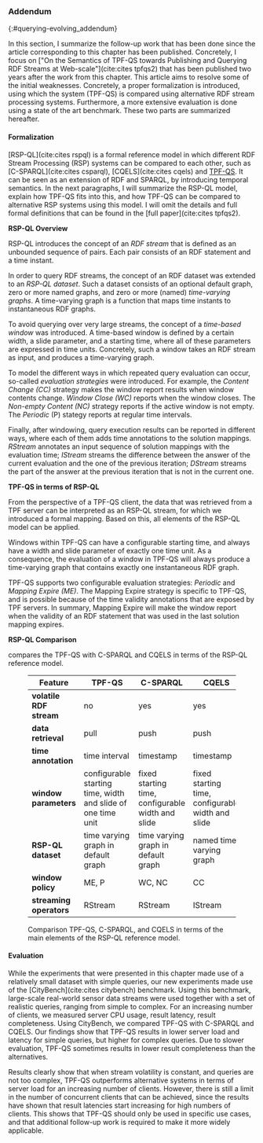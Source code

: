 <div style="page-break-after: always;">&nbsp;</div>

### Addendum
{:#querying-evolving_addendum}

In this section, I summarize the follow-up work that has been done
since the article corresponding to this chapter has been published.
Concretely, I focus on ["On the Semantics of TPF-QS towards Publishing and Querying RDF Streams at Web-scale"](cite:cites tpfqs2)
that has been published two years after the work from this chapter.
This article aims to resolve some of the initial weaknesses.
Concretely, a proper formalization is introduced, using which the system (TPF-QS) is compared using alternative RDF stream processing systems.
Furthermore, a more extensive evaluation is done using a state of the art benchmark.
These two parts are summarized hereafter.

#### Formalization

[RSP-QL](cite:cites rspql) is a formal reference model in which different
RDF Stream Processing (RSP) systems can be compared to each other,
such as [C-SPARQL](cite:cites csparql), [CQELS](cite:cites cqels) and [TPF-QS](tpfqs).
It can be seen as an extension of RDF and SPARQL, by introducing temporal semantics.
In the next paragraphs, I will summarize the RSP-QL model,
explain how TPF-QS fits into this,
and how TPF-QS can be compared to alternative RSP systems using this model.
I will omit the details and full formal definitions that can be found in the [full paper](cite:cites tpfqs2).

**RSP-QL Overview**

RSP-QL introduces the concept of an *RDF stream*
that is defined as an unbounded sequence of pairs.
Each pair consists of an RDF statement and a time instant.

In order to query RDF streams, the concept of an RDF dataset was extended to an *RSP-QL dataset*.
Such a dataset consists of an optional default graph, zero or more named graphs, and zero or more (named) *time-varying graphs*.
A time-varying graph is a function that maps time instants to instantaneous RDF graphs.

To avoid querying over very large streams, the concept of a *time-based window* was introduced.
A time-based window is defined by a certain width, a slide parameter, and a starting time,
where all of these parameters are expressed in time units.
Concretely, such a window takes an RDF stream as input, and produces a time-varying graph.

To model the different ways in which repeated query evaluation can occur,
so-called *evaluation strategies* were introduced.
For example, the *Content Change (CC)* strategy makes the window report results when window contents change.
*Window Close (WC)* reports when the window closes.
The *Non-empty Content (NC)* strategy reports if the active window is not empty.
The *Periodic* (P) stategy reports at regular time intervals.

Finally, after windowing, query execution results can be reported in different ways,
where each of them adds time annotations to the solution mappings.
*RStream* annotates an input sequence of solution mappings with the evaluation time;
*IStream* streams the difference between the answer of the current evaluation and the one of the previous iteration;
*DStream* streams the part of the answer at the previous iteration that is not in the current one.

**TPF-QS in terms of RSP-QL**

From the perspective of a TPF-QS client, the data that was retrieved from a TPF server
can be interpreted as an RSP-QL stream, for which we introduced a formal mapping.
Based on this, all elements of the RSP-QL model can be applied.

Windows within TPF-QS can have a configurable starting time,
and always have a width and slide parameter of exactly one time unit.
As a consequence, the evaluation of a window in TPF-QS
will always produce a time-varying graph that contains exactly one instantaneous RDF graph.

TPF-QS supports two configurable evaluation strategies: *Periodic* and *Mapping Expire (ME)*.
The Mapping Expire strategy is specific to TPF-QS, and is possible
because of the time validity annotations that are exposed by TPF servers.
In summary, Mapping Expire will make the window report when the validity
of an RDF statement that was used in the last solution mapping expires.

**RSP-QL Comparison**

[](#querying-evolving_rspqp-comparison) compares the TPF-QS with C-SPARQL and CQELS in terms of the RSP-QL reference model.

<figure id="querying-evolving_rspqp-comparison" class="table" markdown="1">

| **Feature**             | **TPF-QS** | **C-SPARQL** | **CQELS** |
| ----------------------- |------------|--------------|-----------|
| **volatile RDF stream** | no | yes | yes |
| **data retrieval**      | pull | push | push |
| **time annotation**     | time interval | timestamp | timestamp |
| **window parameters**   | configurable starting time, width and slide of one time unit | fixed starting time, configurable width and slide | fixed starting time, configurable width and slide |
| **RSP-QL dataset**      | time varying graph in default graph | time varying graph in default graph | named time varying graph |
| **window policy**       | ME, P | WC, NC | CC |
| **streaming operators** | RStream | RStream | IStream |

<figcaption markdown="block">
Comparison TPF-QS, C-SPARQL, and CQELS in terms of the main elements of the RSP-QL reference model.
</figcaption>
</figure>

#### Evaluation

While the experiments that were presented in this chapter made use of a relatively small dataset with simple queries,
our new experiments made use of the [CityBench](cite:cites citybench) benchmark.
Using this benchmark, large-scale real-world sensor data streams were used together with a set of realistic queries, ranging from simple to complex.
For an increasing number of clients, we measured server CPU usage, result latency, result completeness.
Using CityBench, we compared TPF-QS with C-SPARQL and CQELS.
Our findings show that TPF-QS results in lower server load and latency for simple queries,
but higher for complex queries.
Due to slower evaluation, TPF-QS sometimes results in lower result completeness than the alternatives.

Results clearly show that when stream volatility is constant, and queries are not too complex,
TPF-QS outperforms alternative systems in terms of server load for an increasing number of clients.
However, there is still a limit in the number of concurrent clients that can be achieved,
since the results have shown that result latencies start increasing for high numbers of clients.
This shows that TPF-QS should only be used in specific use cases,
and that additional follow-up work is required to make it more widely applicable.
